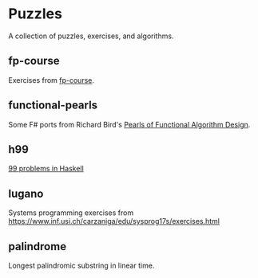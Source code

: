 # Puzzles

A collection of puzzles, exercises, and algorithms.

## fp-course

Exercises from [fp-course](https://github.com/bitemyapp/fp-course).

## functional-pearls

Some F# ports from Richard Bird's [Pearls of Functional Algorithm Design](https://www.amazon.com/Pearls-Functional-Algorithm-Design-Richard/dp/0521513383).


## h99

[99 problems in Haskell](https://wiki.haskell.org/H-99:_Ninety-Nine_Haskell_Problems)


## lugano

Systems programming exercises from https://www.inf.usi.ch/carzaniga/edu/sysprog17s/exercises.html

## palindrome

Longest palindromic substring in linear time.

